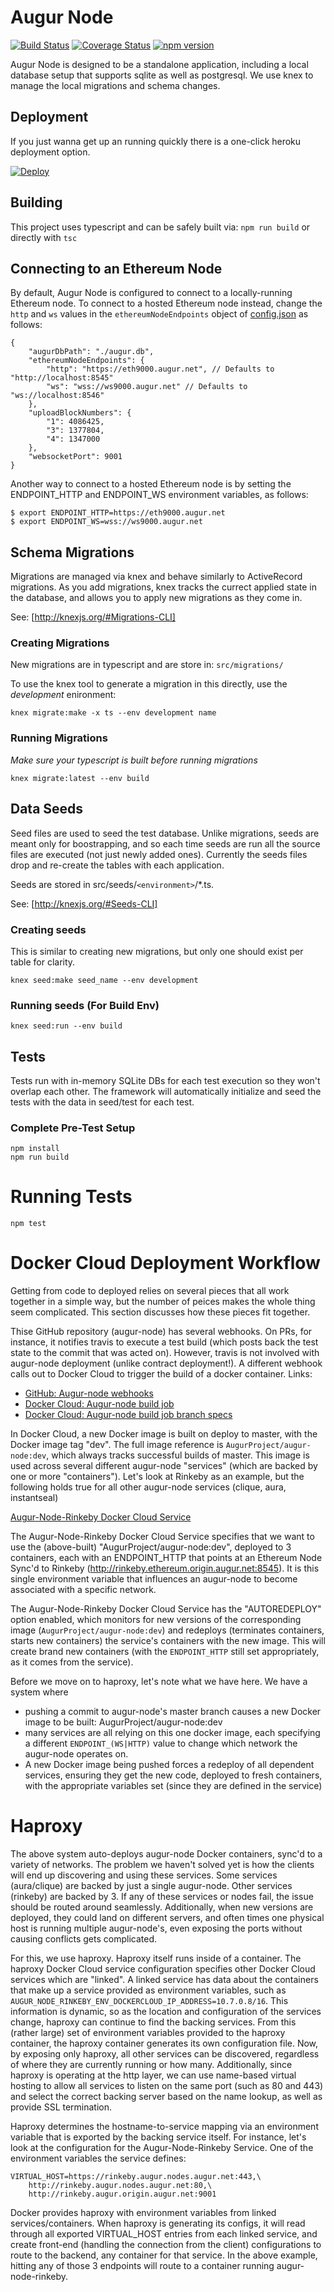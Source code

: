 # Augur Node

[![Build Status](https://travis-ci.org/AugurProject/augur-node.svg)](https://travis-ci.org/AugurProject/augur-node)
[![Coverage Status](https://coveralls.io/repos/AugurProject/augur-node/badge.svg?branch=master&service=github)](https://coveralls.io/github/AugurProject/augur-node?branch=master)
[![npm version](https://badge.fury.io/js/augur-node.svg)](http://badge.fury.io/js/augur-node)

Augur Node is designed to be a standalone application, including a local
database setup that supports sqlite as well as postgresql. We use knex to
manage the local migrations and schema changes.

## Deployment
If you just wanna get up an running quickly there is a one-click heroku deployment option.

[![Deploy](https://www.herokucdn.com/deploy/button.svg)](https://heroku.com/deploy?template=http://github.com/AugurProject/augur-node/tree/feature/3862_heroku&env[ENDPOINT_HTTP]=PUT_YOUR_ENDPOINT_IN_YOUR_CONFIG)

## Building
This project uses typescript and can be safely built via: `npm run build` or directly with `tsc`

## Connecting to an Ethereum Node

By default, Augur Node is configured to connect to a locally-running Ethereum node. To connect to a hosted Ethereum node instead, change the `http` and `ws` values in the `ethereumNodeEndpoints` object of [config.json](https://github.com/AugurProject/augur-node/blob/master/config.json) as follows:

    {
        "augurDbPath": "./augur.db",
        "ethereumNodeEndpoints": {
            "http": "https://eth9000.augur.net", // Defaults to "http://localhost:8545"
            "ws": "wss://ws9000.augur.net" // Defaults to "ws://localhost:8546"
        },
        "uploadBlockNumbers": {
            "1": 4086425,
            "3": 1377804,
            "4": 1347000
        },
        "websocketPort": 9001
    }

Another way to connect to a hosted Ethereum node is by setting the ENDPOINT_HTTP and ENDPOINT_WS environment variables, as follows:

    $ export ENDPOINT_HTTP=https://eth9000.augur.net 
    $ export ENDPOINT_WS=wss://ws9000.augur.net

## Schema Migrations
Migrations are managed via knex and behave similarly to ActiveRecord
migrations. As you add migrations, knex tracks the currect applied state in the
database, and allows you to apply new migrations as they come in.

See: [http://knexjs.org/#Migrations-CLI]

### Creating Migrations
New migrations are in typescript and are store in: ```src/migrations/```

To use the knex tool to generate a migration in this directly, use the *development* enironment:

```
knex migrate:make -x ts --env development name
```

### Running Migrations
*Make sure your typescript is built before running migrations*

```
knex migrate:latest --env build
```

## Data Seeds
Seed files are used to seed the test database. Unlike migrations, seeds are
meant only for boostrapping, and so each time seeds are run all the source
files are executed (not just newly added ones). Currently the seeds files drop
and re-create the tables with each application. 

Seeds are stored in src/seeds/`<environment>`/*.ts.

See: [http://knexjs.org/#Seeds-CLI]

### Creating seeds
This is similar to creating new migrations, but only one should exist per table for clarity.

```
knex seed:make seed_name --env development
```

### Running seeds (For Build Env)

```
knex seed:run --env build
```

## Tests
Tests run with in-memory SQLite DBs for each test execution so they won't
overlap each other. The framework will automatically initialize and seed the
tests with the data in seed/test for each test.

### Complete Pre-Test Setup
```
npm install
npm run build
```

# Running Tests
```
npm test
```


# Docker Cloud Deployment Workflow
Getting from code to deployed relies on several pieces that all work together in a simple way, but the number of peices makes the whole thing seem complicated. This section discusses how these pieces fit together.

Thise GitHub repository (augur-node) has several webhooks. On PRs, for instance, it notifies travis to execute a test build (which posts back the test state to the commit that was acted on). However, travis is not involved with augur-node deployment (unlike contract deployment!). A different webhook calls out to Docker Cloud to trigger the build of a docker container.
Links:
- [GitHub: Augur-node webhooks](https://github.com/AugurProject/augur-node/settings/hooks)
- [Docker Cloud: Augur-node build job](https://cloud.docker.com/app/augurproject/repository/docker/augurproject/augur-node/general)
- [Docker Cloud: Augur-node build job branch specs](https://cloud.docker.com/app/augurproject/repository/docker/augurproject/augur-node/builds/edit)

In Docker Cloud, a new Docker image is built on deploy to master, with the Docker image tag "dev". The full image reference is `AugurProject/augur-node:dev`, which always tracks successful builds of master. This image is used across several different augur-node "services" (which are backed by one or more "containers"). Let's look at Rinkeby as an example, but the following holds true for all other augur-node services (clique, aura, instantseal)

[Augur-Node-Rinkeby Docker Cloud Service](https://cloud.docker.com/app/augurproject/service/5100a824-9b1c-4506-91d0-d84346fb3d3a/general)

The Augur-Node-Rinkeby Docker Cloud Service specifies that we want to use the (above-built) "AugurProject/augur-node:dev", deployed to 3 containers, each with an ENDPOINT_HTTP that points at an Ethereum Node Sync'd to Rinkeby (http://rinkeby.ethereum.origin.augur.net:8545). It is this single environment variable that influences an augur-node to become associated with a specific network.

The Augur-Node-Rinkeby Docker Cloud Service has the "AUTOREDEPLOY" option enabled, which monitors for new versions of the corresponding image (`AugurProject/augur-node:dev`) and redeploys (terminates containers, starts new containers) the service's containers with the new image. This will create brand new containers (with the `ENDPOINT_HTTP` still set appropriately, as it comes from the service). 

Before we move on to haproxy, let's note what we have here. We have a system where
- pushing a commit to augur-node's master branch causes a new Docker image to be built: AugurProject/augur-node:dev
- many services are all relying on this one docker image, each specifying a different `ENDPOINT_(WS|HTTP)` value to change which network the augur-node operates on.
- A new Docker image being pushed forces a redeploy of all dependent services, ensuring they get the new code, deployed to fresh containers, with the appropriate variables set (since they are defined in the service)

# Haproxy
The above system auto-deploys augur-node Docker containers, sync'd to a variety of networks. The problem we haven't solved yet is how the clients will end up discovering and using these services. Some services (aura/clique) are backed by just a single augur-node. Other services (rinkeby) are backed by 3. If any of these services or nodes fail, the issue should be routed around seamlessly. Additionally, when new versions are deployed, they could land on different servers, and often times one physical host is running multiple augur-node's, even exposing the ports without causing conflicts gets complicated.

For this, we use haproxy. Haproxy itself runs inside of a container. The haproxy Docker Cloud service configuration specifies other Docker Cloud services which are "linked". A linked service has data about the containers that make up a service provided as environment variables, such as `AUGUR_NODE_RINKEBY_ENV_DOCKERCLOUD_IP_ADDRESS=10.7.0.8/16`. This information is dynamic, so as the location and configuration of the services change, haproxy can continue to find the backing services. From this (rather large) set of environment variables provided to the haproxy container, the haproxy container generates its own configuration file. Now, by exposing only haproxy, all other services can be discovered, regardless of where they are currently running or how many. Additionally, since haproxy is operating at the http layer, we can use name-based virtual hosting to allow all services to listen on the same port (such as 80 and 443) and select the correct backing server based on the name lookup, as well as provide SSL termination.

Haproxy determines the hostname-to-service mapping via an environment variable that is exported by the backing service itself. For instance, let's look at the configuration for the Augur-Node-Rinkeby Service. One of the environment variables the service defines:
```
VIRTUAL_HOST=https://rinkeby.augur.nodes.augur.net:443,\
	http://rinkeby.augur.nodes.augur.net:80,\
	http://rinkeby.augur.origin.augur.net:9001
```

Docker provides haproxy with environment variables from linked services/containers. When haproxy is generating its configs, it will read through all exported VIRTUAL_HOST entries from each linked service, and create front-end (handling the connection from the client) configurations to route to the backend, any container for that service. In the above example, hitting any of those 3 endpoints will route to a container running augur-node-rinkeby.
